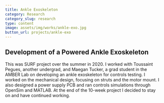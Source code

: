 ```yaml
---
title: Ankle Exoskeleton
category: Research
category_slug: research
type: content
image: assets/img/works/ankle-exo.jpg
button_url: projects/ankle-exo
---
```

## Development of a Powered Ankle Exoskeleton
This was SURF project over the summer in 2020. I worked with Toussaint Pegues, another undergrad, and Maegan Tucker, a grad student in the AMBER Lab on developing an ankle exoskeleton for controls testing. I worked on the mechanical design, focusing on struts and the motor mount. I also designed a power supply PCB and ran controls simulations through OpenSim and MATLAB. At the end of the 10-week project I decided to stay on and have continued working.
